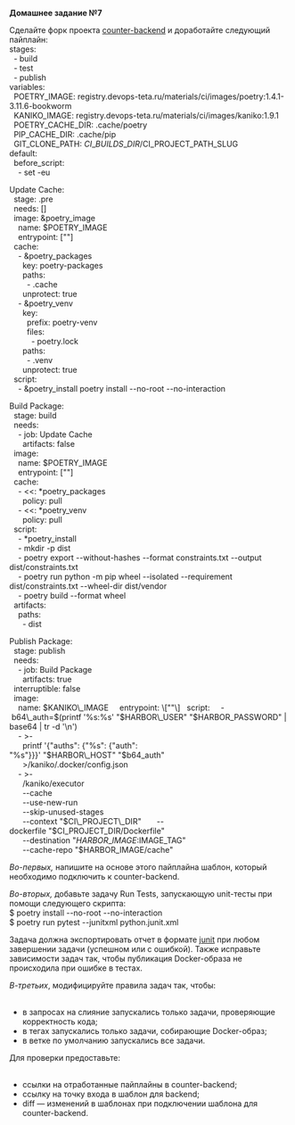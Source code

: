 **Домашнее задание №7**

Сделайте форк проекта [counter-backend](https://git.devops-teta.ru/materials/counter-backend) и доработайте следующий пайплайн:  
stages:  
  - build  
  - test  
  - publish  
variables:  
  POETRY\_IMAGE: registry.devops-teta.ru/materials/ci/images/poetry:1.4.1-3.11.6-bookworm  
  KANIKO\_IMAGE: registry.devops-teta.ru/materials/ci/images/kaniko:1.9.1  
  POETRY\_CACHE\_DIR: .cache/poetry  
  PIP\_CACHE\_DIR: .cache/pip  
  GIT\_CLONE\_PATH: $CI\_BUILDS\_DIR/$CI\_PROJECT\_PATH\_SLUG  
default:  
  before\_script:  
    - set -eu  
  
Update Cache:  
  stage: .pre  
  needs: \[\]  
  image: &poetry\_image  
    name: $POETRY\_IMAGE  
    entrypoint: \[""\]  
  cache:  
    - &poetry\_packages  
      key: poetry-packages  
      paths:  
        - .cache  
      unprotect: true  
    - &poetry\_venv  
      key:  
        prefix: poetry-venv  
        files:  
          - poetry.lock  
      paths:  
        - .venv  
      unprotect: true  
  script:  
    - &poetry\_install poetry install --no-root --no-interaction  
  
Build Package:  
  stage: build  
  needs:  
    - job: Update Cache  
      artifacts: false  
  image:  
    name: $POETRY\_IMAGE  
    entrypoint: \[""\]  
  cache:  
    - \<\<: \*poetry\_packages  
      policy: pull  
    - \<\<: \*poetry\_venv  
      policy: pull  
  script:  
    - \*poetry\_install  
    - mkdir -p dist  
    - poetry export --without-hashes --format constraints.txt --output dist/constraints.txt  
    - poetry run python -m pip wheel --isolated --requirement dist/constraints.txt --wheel-dir dist/vendor  
    - poetry build --format wheel  
  artifacts:  
    paths:  
      - dist  
  
Publish Package:  
  stage: publish  
  needs:  
    - job: Build Package  
      artifacts: true  
  interruptible: false  
  image:  
    name: $KANIKO\_IMAGE  
    entrypoint: \[""\]  
  script:  
    - b64\_auth=$(printf '%s:%s' "$HARBOR\_USER" "$HARBOR\_PASSWORD" | base64 | tr -d '\\n')  
    - >-  
      printf '{"auths": {"%s": {"auth": "%s"}}}' "$HARBOR\_HOST" "$b64\_auth"  
      >/kaniko/.docker/config.json  
    - >-  
      /kaniko/executor  
      --cache  
      --use-new-run  
      --skip-unused-stages  
      --context "$CI\_PROJECT\_DIR"  
      --dockerfile "$CI\_PROJECT\_DIR/Dockerfile"  
      --destination "$HARBOR\_IMAGE:$IMAGE\_TAG"  
      --cache-repo "$HARBOR\_IMAGE/cache"  
  
_Во-первых,_ напишите на основе этого пайплайна шаблон, который необходимо подключить к counter-backend.  
  
_Во-вторых,_ добавьте задачу Run Tests, запускающую unit-тесты при помощи следующего скрипта:  
$ poetry install --no-root --no-interaction  
$ poetry run pytest --junitxml python.junit.xml  
  
Задача должна экспортировать отчет в формате [junit](https://docs.gitlab.com/ee/ci/yaml/artifacts_reports.html#artifactsreportsjunit) при любом завершении задачи (успешном или с ошибкой). Также исправьте зависимости задач так, чтобы публикация Docker-образа не происходила при ошибке в тестах.  
  
_В-третьих_, модифицируйте правила задач так, чтобы:  
 

*   в запросах на слияние запускались только задачи, проверяющие корректность кода;
*   в тегах запускались только задачи, собирающие Docker-образ;
*   в ветке по умолчанию запускались все задачи.

Для проверки предоставьте:  
 

*   ссылки на отработанные пайплайны в counter-backend;
*   ссылку на точку входа в шаблон для backend;
*   diff — изменений в шаблонах при подключении шаблона для counter-backend.